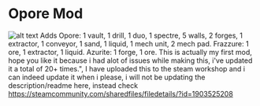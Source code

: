 # Opore Mod
![alt text](https://github.com/xamionex/Opore-Mod/blob/master/Preview.jpg)
Adds Opore: 1 vault, 1 drill, 1 duo, 1 spectre, 5 walls, 2 forges, 1 extractor, 1 conveyor, 1 sand, 1 liquid, 1 mech unit, 2 mech pad. Frazzure: 1 ore, 1 extractor, 1 liquid. Azurite: 1 forge, 1 ore. This is actually my first mod, hope you like it because i had alot of issues while making this, i've updated it a total of 20+ times.",
I have uploaded this to the steam workshop and i can indeed update it when i please, i will not be updating the description/readme here, instead check https://steamcommunity.com/sharedfiles/filedetails/?id=1903525208
